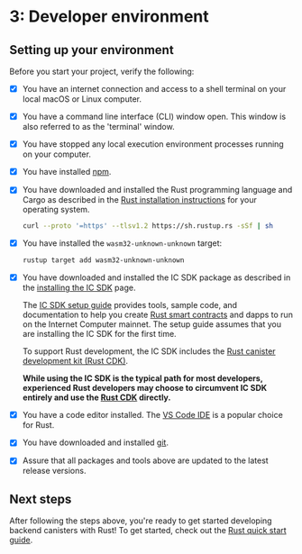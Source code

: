 # 3: Developer environment 

## Setting up your environment 

Before you start your project, verify the following:

- [x] You have an internet connection and access to a shell terminal on your local macOS or Linux computer.

- [x] You have a command line interface (CLI) window open. This window is also referred to as the 'terminal' window.

- [x] You have stopped any local execution environment processes running on your computer.

- [x] You have installed [npm](https://docs.npmjs.com/downloading-and-installing-node-js-and-npm).

- [x] You have downloaded and installed the Rust programming language and Cargo as described in the [Rust installation instructions](https://doc.rust-lang.org/book/ch01-01-installation.html) for your operating system.

    ``` bash
    curl --proto '=https' --tlsv1.2 https://sh.rustup.rs -sSf | sh
    ```

- [x] You have installed the `wasm32-unknown-unknown` target:

    ``` bash
    rustup target add wasm32-unknown-unknown
    ```

- [x]  You have downloaded and installed the IC SDK package as described in the [installing the IC SDK](/docs/current/developer-docs/getting-started/install/) page.

    The [IC SDK setup guide](/docs/current/developer-docs/getting-started/install/) provides tools, sample code, and documentation to help you create [Rust smart contracts](../choosing-language.md) and dapps to run on the Internet Computer mainnet. The setup guide assumes that you are installing the IC SDK for the first time.

    To support Rust development, the IC SDK includes the [Rust canister development kit (Rust CDK)](https://github.com/dfinity/cdk-rs). 

    **While using the IC SDK is the typical path for most developers, experienced Rust developers may choose to circumvent IC SDK entirely and use the [Rust CDK](https://github.com/dfinity/cdk-rs) directly.**

- [x] You have a code editor installed. The [VS Code IDE](https://code.visualstudio.com/download) is a popular choice for Rust.

- [x] You have downloaded and installed [git](https://git-scm.com/downloads).

- [x] Assure that all packages and tools above are updated to the latest release versions. 

## Next steps

After following the steps above, you're ready to get started developing backend canisters with Rust! To get started, check out the [Rust quick start guide](./4-quickstart.md).
